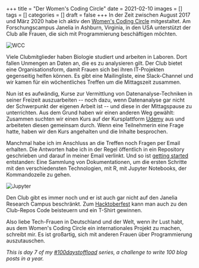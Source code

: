 +++
title = "Der Women's Coding Circle"
date = 2021-02-10
images = []
tags = []
categories = []
draft = false
+++
In der Zeit zwischen August 2017 und März 2020 habe ich aktiv den
[Women's Coding Circle](http://womenscodingcircle.com/) mitgestaltet.
Am Forschungscampus Janelia in Ashburn, Virginia, in den USA unterstützt der Club
alle Frauen, die sich mit Programmierung beschäftigen möchten.

![WCC](/img/wcc.png)

Viele Clubmitglieder haben Biologie studiert und arbeiten in Laboren. Dort fallen Unmengen
an Daten an, die es zu analysieren gilt. Der Club bietet eine Organisationsform, damit Frauen sich bei ihren IT-Projekten gegenseitig helfen können. Es gibt eine Mailingliste, eine Slack-Channel und wir kamen für ein wöchentliches Treffen um die Mittagszeit zusammen.

Nun ist es aufwändig, Kurse zur Vermittlung von Datenanalyse-Techniken in seiner Freizeit auszuarbeiten -- noch dazu, wenn Datenanalyse gar nicht der Schwerpunkt der eigenen Arbeit ist -- und diese in der Mittagspause zu unterrichten. Aus dem Grund haben wir einen anderen Weg gewählt: Zusammen suchten wir einen Kurs auf der Kursplattform [Udemy](https://www.udemy.com/) aus und arbeiteten diesen gemeinsam durch. Wenn eine Teilnehmerin eine Frage hatte, haben wir den Kurs angehalten und die Inhalte besprochen.

Manchmal habe ich im Anschluss an die Treffen noch Fragen per Email erhalten. Die Antworten habe ich in der Regel öffentlich in ein Repository geschrieben und darauf in meiner Email verlinkt. Und so ist [getting started](https://github.com/WomensCodingCircle/getting-started) entstanden: Eine Sammlung von Dokumentationen, um die ersten Schritte mit den verschiedensten Technologien, mit R, mit Jupyter Notebooks, der Kommandozeile zu gehen.

![Jupyter](/img/jupyter.png)

Den Club gibt es immer noch und er ist auch gar nicht auf den Janelia Research Campus beschränkt. Zum [Hacktoberfest](https://hacktoberfest.digitalocean.com/) kann man auch zu den
Club-Repos Code beisteuern und ein T-Shirt gewinnen.

Also liebe Tech-Frauen in Deutschland und der Welt, wenn ihr Lust habt, aus dem Women's Coding Circle ein internationales Projekt zu machen, schreibt mir. Es ist großartig, sich mit anderen Frauen über Programmierung auszutauschen.

_This is day 7 of my [#100daystoffload](https://100daystooffload.com/) series, a challenge to write 100 blog posts in a year._